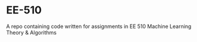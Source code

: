 # EE-510
A repo containing code written for assignments in EE 510 Machine Learning Theory &amp; Algorithms

